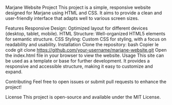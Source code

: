 Marjane Website Project
This project is a simple, responsive website designed for Marjane using HTML and CSS. It aims to provide a clean and user-friendly interface that adapts well to various screen sizes.

Features
Responsive Design: Optimized layout for different devices (desktop, tablet, mobile).
HTML Structure: Well-organized HTML5 elements for semantic structure.
CSS Styling: Custom CSS for styling, with a focus on readability and usability.
Installation
Clone the repository:
bash
Copier le code
git clone https://github.com/your-username/marjane-website.git
Open the index.html file in your browser to view the website.
Usage
This site can be used as a template or base for further development. It provides a responsive and accessible structure, making it easy to customize and expand.

Contributing
Feel free to open issues or submit pull requests to enhance the project!

License
This project is open-source and available under the MIT License.
